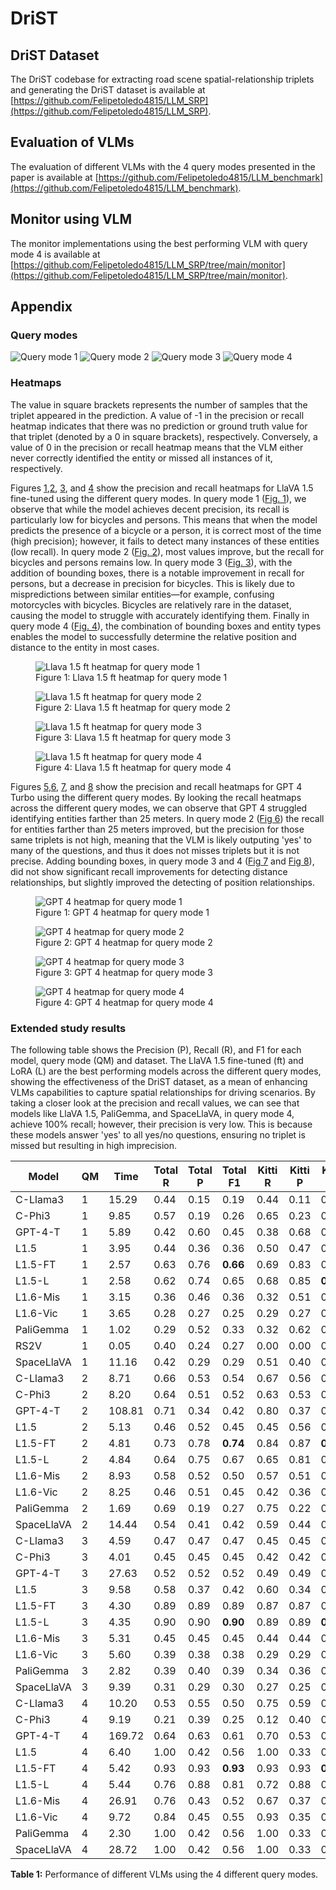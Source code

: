 # DriST

## DriST Dataset
The DriST codebase for extracting road scene spatial-relationship triplets and generating the DriST dataset is available at [https://github.com/Felipetoledo4815/LLM_SRP](https://github.com/Felipetoledo4815/LLM_SRP).

## Evaluation of VLMs
The evaluation of different VLMs with the 4 query modes presented in the paper is available at [https://github.com/Felipetoledo4815/LLM_benchmark](https://github.com/Felipetoledo4815/LLM_benchmark).

## Monitor using VLM
The monitor implementations using the best performing VLM with query mode 4 is available at [https://github.com/Felipetoledo4815/LLM_SRP/tree/main/monitor](https://github.com/Felipetoledo4815/LLM_SRP/tree/main/monitor).

## Appendix
### Query modes
![Query mode 1](images/cropped_qm1.png "Query mode 1")
![Query mode 2](images/cropped_qm2.png "Query mode 2")
![Query mode 3](images/cropped_qm3.png "Query mode 3")
![Query mode 4](images/cropped_qm4.png "Query mode 4")

### Heatmaps
The value in square brackets represents the number of samples that the triplet appeared in the prediction.
A value of -1 in the precision or recall heatmap indicates that there was no prediction or ground truth value for that triplet (denoted by a 0 in square brackets), respectively.
Conversely, a value of 0 in the precision or recall heatmap means that the VLM either never correctly identified the entity or missed all instances of it, respectively.

Figures [1](#fig1),[2](#fig2), [3](#fig3), and [4](#fig4) show the precision and recall heatmaps for LlaVA 1.5 fine-tuned using the different query modes.
In query mode 1 ([Fig. 1](#fig1)),  we observe that while the model achieves decent precision, its recall is particularly low for bicycles and persons.
This means that when the model predicts the presence of a bicycle or a person, it is correct most of the time (high precision); however, it fails to detect many instances of these entities (low recall).
In query mode 2 ([Fig. 2](#fig2)), most values improve, but the recall for bicycles and persons remains low.
In query mode 3 ([Fig. 3](#fig3)), with the addition of bounding boxes, there is a notable improvement in recall for persons, but a decrease in precision for bicycles.
This is likely due to mispredictions between similar entities—for example, confusing motorcycles with bicycles. 
Bicycles are relatively rare in the dataset, causing the model to struggle with accurately identifying them.
Finally in query mode 4 ([Fig. 4](#fig4)), the combination of bounding boxes and entity types enables the model to successfully determine the relative position and distance to the entity in most cases.

<figure id="fig1">
  <img src="images/llava_1.5_ft_m1__mode_1_heatmap.png" alt="Llava 1.5 ft heatmap for query mode 1">
  <figcaption>Figure 1: Llava 1.5 ft heatmap for query mode 1</figcaption>
</figure>
<figure id="fig2">
  <img src="images/llava_1.5_ft_m2__mode_2_heatmap.png" alt="Llava 1.5 ft heatmap for query mode 2">
  <figcaption>Figure 2: Llava 1.5 ft heatmap for query mode 2</figcaption>
</figure>
<figure id="fig3">
  <img src="images/llava_1.5_ft_m3__mode_3_heatmap.png" alt="Llava 1.5 ft heatmap for query mode 3">
  <figcaption>Figure 3: Llava 1.5 ft heatmap for query mode 3</figcaption>
</figure>
<figure id="fig4">
  <img src="images/llava_1.5_ft_m4__mode_4_heatmap.png" alt="Llava 1.5 ft heatmap for query mode 4">
  <figcaption>Figure 4: Llava 1.5 ft heatmap for query mode 4</figcaption>
</figure>

Figures [5](#fig5),[6](#fig6), [7](#fig7), and [8](#fig8) show the precision and recall heatmaps for GPT 4 Turbo using the different query modes.
By looking the recall heatmaps across the different query modes, we can observe that GPT 4 struggled identifying entities farther than 25 meters.
In query mode 2 ([Fig 6](#fig6)) the recall for entities farther than 25 meters improved, but the precision for those same triplets is not high, meaning that the VLM is likely outputing 'yes' to many of the questions, and thus it does not misses triplets but it is not precise.
Adding bounding boxes, in query mode 3 and 4 ([Fig 7](#fig7) and [Fig 8](#fig8)), did not show significant recall improvements for detecting distance relationships, but slightly improved the detecting of position relationships.

<figure id="fig5">
  <img src="images/gpt__mode_1__zero_shot__90imgs_heatmap.png" alt="GPT 4 heatmap for query mode 1">
  <figcaption>Figure 1: GPT 4 heatmap for query mode 1</figcaption>
</figure>
<figure id="fig6">
  <img src="images/gpt__mode_2__zero_shot__90imgs_heatmap.png" alt="GPT 4 heatmap for query mode 2">
  <figcaption>Figure 2: GPT 4 heatmap for query mode 2</figcaption>
</figure>
<figure id="fig7">
  <img src="images/gpt__mode_3__zero_shot__90imgs_heatmap.png" alt="GPT 4 heatmap for query mode 3">
  <figcaption>Figure 3: GPT 4 heatmap for query mode 3</figcaption>
</figure>
<figure id="fig8">
  <img src="images/gpt__mode_4__zero_shot__90imgs_heatmap.png" alt="GPT 4 heatmap for query mode 4">
  <figcaption>Figure 4: GPT 4 heatmap for query mode 4</figcaption>
</figure>

### Extended study results

The following table shows the Precision (P), Recall (R), and F1 for each model, query mode (QM) and dataset.
The LlaVA 1.5 fine-tuned (ft) and LoRA (L) are the best performing models across the different query modes, showing the effectiveness of the DriST dataset, as a mean of enhancing VLMs capabilities to capture spatial relationships for driving scenarios. 
By taking a closer look at the precision and recall values, we can see that models like LlaVA 1.5, PaliGemma, and SpaceLlaVA, in query mode 4, achieve 100% recall; however, their precision is very low.
This is because these models answer 'yes' to all yes/no questions, ensuring no triplet is missed but resulting in high imprecision.

| Model      | QM | Time   | Total R | Total P | Total F1 | Kitti R | Kitti P | Kitti F1 | Waymo R | Waymo P | Waymo F1 | nuScenes R | nuScenes P | nuScenes F1 |
|------------|----|--------|---------|---------|----------|---------|---------|----------|---------|---------|----------|------------|------------|-------------|
| C-Llama3   | 1  | 15.29  | 0.44    | 0.15    | 0.19     | 0.44    | 0.11    | 0.15     | 0.42    | 0.15    | 0.18     | 0.46       | 0.20       | 0.23        |
| C-Phi3     | 1  | 9.85   | 0.57    | 0.19    | 0.26     | 0.65    | 0.23    | 0.31     | 0.55    | 0.20    | 0.26     | 0.49       | 0.16       | 0.21        |
| GPT-4-T    | 1  | 5.89   | 0.42    | 0.60    | 0.45     | 0.38    | 0.68    | 0.45     | 0.35    | 0.54    | 0.37     | 0.53       | 0.57       | 0.53        |
| L1.5       | 1  | 3.95   | 0.44    | 0.36    | 0.36     | 0.50    | 0.47    | 0.44     | 0.40    | 0.39    | 0.35     | 0.42       | 0.24       | 0.28        |
| L1.5-FT    | 1  | 2.57   | 0.63    | 0.76    | **0.66** | 0.69    | 0.83    | 0.72     | 0.61    | 0.81    | **0.67** | 0.59       | 0.64       | **0.59**    |
| L1.5-L     | 1  | 2.58   | 0.62    | 0.74    | 0.65     | 0.68    | 0.85    | **0.73** | 0.62    | 0.80    | 0.66     | 0.56       | 0.59       | 0.55        |
| L1.6-Mis   | 1  | 3.15   | 0.36    | 0.46    | 0.36     | 0.32    | 0.51    | 0.35     | 0.37    | 0.49    | 0.38     | 0.38       | 0.38       | 0.35        |
| L1.6-Vic   | 1  | 3.65   | 0.28    | 0.27    | 0.25     | 0.29    | 0.27    | 0.26     | 0.30    | 0.29    | 0.27     | 0.24       | 0.23       | 0.23        |
| PaliGemma  | 1  | 1.02   | 0.29    | 0.52    | 0.33     | 0.32    | 0.62    | 0.38     | 0.26    | 0.56    | 0.32     | 0.30       | 0.37       | 0.30        |
| RS2V       | 1  | 0.05   | 0.40    | 0.24    | 0.27     | 0.00    | 0.00    | 0.00     | 0.53    | 0.26    | 0.31     | 0.66       | 0.47       | 0.51        |
| SpaceLlaVA | 1  | 11.16  | 0.42    | 0.29    | 0.29     | 0.51    | 0.40    | 0.39     | 0.37    | 0.23    | 0.24     | 0.37       | 0.23       | 0.25        |
| C-Llama3   | 2  | 8.71   | 0.66    | 0.53    | 0.54     | 0.67    | 0.56    | 0.55     | 0.64    | 0.56    | 0.56     | 0.67       | 0.45       | 0.51        |
| C-Phi3     | 2  | 8.20   | 0.64    | 0.51    | 0.52     | 0.63    | 0.53    | 0.51     | 0.64    | 0.57    | 0.56     | 0.65       | 0.44       | 0.49        |
| GPT-4-T    | 2  | 108.81 | 0.71    | 0.34    | 0.42     | 0.80    | 0.37    | 0.46     | 0.68    | 0.37    | 0.44     | 0.64       | 0.30       | 0.37        |
| L1.5       | 2  | 5.13   | 0.46    | 0.52    | 0.45     | 0.45    | 0.56    | 0.44     | 0.43    | 0.57    | 0.46     | 0.50       | 0.44       | 0.44        |
| L1.5-FT    | 2  | 4.81   | 0.73    | 0.78    | **0.74** | 0.84    | 0.87    | **0.84** | 0.73    | 0.80    | **0.74** | 0.63       | 0.69       | **0.64**    |
| L1.5-L     | 2  | 4.84   | 0.64    | 0.75    | 0.67     | 0.65    | 0.81    | 0.69     | 0.66    | 0.79    | 0.69     | 0.62       | 0.66       | 0.61        |
| L1.6-Mis   | 2  | 8.93   | 0.58    | 0.52    | 0.50     | 0.57    | 0.51    | 0.47     | 0.53    | 0.59    | 0.52     | 0.63       | 0.45       | 0.49        |
| L1.6-Vic   | 2  | 8.25   | 0.46    | 0.51    | 0.45     | 0.42    | 0.36    | 0.35     | 0.44    | 0.62    | 0.48     | 0.51       | 0.56       | 0.50        |
| PaliGemma  | 2  | 1.69   | 0.69    | 0.19    | 0.27     | 0.75    | 0.22    | 0.31     | 0.65    | 0.24    | 0.32     | 0.68       | 0.12       | 0.20        |
| SpaceLlaVA | 2  | 14.44  | 0.54    | 0.41    | 0.42     | 0.59    | 0.44    | 0.44     | 0.51    | 0.51    | 0.47     | 0.53       | 0.28       | 0.34        |
| C-Llama3   | 3  | 4.59   | 0.47    | 0.47    | 0.47     | 0.45    | 0.45    | 0.45     | 0.40    | 0.40    | 0.40     | 0.55       | 0.55       | 0.55        |
| C-Phi3     | 3  | 4.01   | 0.45    | 0.45    | 0.45     | 0.42    | 0.42    | 0.42     | 0.37    | 0.37    | 0.37     | 0.56       | 0.56       | 0.56        |
| GPT-4-T    | 3  | 27.63  | 0.52    | 0.52    | 0.52     | 0.49    | 0.49    | 0.49     | 0.38    | 0.38    | 0.38     | 0.71       | 0.71       | 0.71        |
| L1.5       | 3  | 9.58   | 0.58    | 0.37    | 0.42     | 0.60    | 0.34    | 0.40     | 0.53    | 0.31    | 0.35     | 0.59       | 0.47       | 0.50        |
| L1.5-FT    | 3  | 4.30   | 0.89    | 0.89    | 0.89     | 0.87    | 0.87    | 0.87     | 0.90    | 0.90    | **0.90** | 0.88       | 0.88       | 0.88        |
| L1.5-L     | 3  | 4.35   | 0.90    | 0.90    | **0.90** | 0.89    | 0.89    | **0.89** | 0.90    | 0.90    | 0.90     | 0.92       | 0.92       | **0.92**    |
| L1.6-Mis   | 3  | 5.31   | 0.45    | 0.45    | 0.45     | 0.44    | 0.44    | 0.44     | 0.39    | 0.39    | 0.39     | 0.53       | 0.53       | 0.53        |
| L1.6-Vic   | 3  | 5.60   | 0.39    | 0.38    | 0.38     | 0.29    | 0.29    | 0.29     | 0.38    | 0.33    | 0.34     | 0.50       | 0.51       | 0.50        |
| PaliGemma  | 3  | 2.82   | 0.39    | 0.40    | 0.39     | 0.34    | 0.36    | 0.35     | 0.36    | 0.37    | 0.36     | 0.47       | 0.48       | 0.47        |
| SpaceLlaVA | 3  | 9.39   | 0.31    | 0.29    | 0.30     | 0.27    | 0.25    | 0.26     | 0.32    | 0.30    | 0.30     | 0.33       | 0.33       | 0.33        |
| C-Llama3   | 4  | 10.20  | 0.53    | 0.55    | 0.50     | 0.75    | 0.59    | 0.63     | 0.24    | 0.40    | 0.27     | 0.60       | 0.65       | 0.59        |
| C-Phi3     | 4  | 9.19   | 0.21    | 0.39    | 0.25     | 0.12    | 0.40    | 0.17     | 0.18    | 0.25    | 0.19     | 0.34       | 0.53       | 0.37        |
| GPT-4-T    | 4  | 169.72 | 0.64    | 0.63    | 0.61     | 0.70    | 0.53    | 0.59     | 0.40    | 0.59    | 0.46     | 0.82       | 0.77       | 0.78        |
| L1.5       | 4  | 6.40   | 1.00    | 0.42    | 0.56     | 1.00    | 0.33    | 0.50     | 1.00    | 0.43    | 0.57     | 1.00       | 0.49       | 0.61        |
| L1.5-FT    | 4  | 5.42   | 0.93    | 0.93    | **0.93** | 0.93    | 0.93    | **0.93** | 0.93    | 0.92    | **0.93** | 0.93       | 0.93       | **0.93**    |
| L1.5-L     | 4  | 5.44   | 0.76    | 0.88    | 0.81     | 0.72    | 0.88    | 0.78     | 0.83    | 0.87    | 0.84     | 0.73       | 0.89       | 0.79        |
| L1.6-Mis   | 4  | 26.91  | 0.76    | 0.43    | 0.52     | 0.67    | 0.37    | 0.45     | 0.66    | 0.44    | 0.51     | 0.96       | 0.49       | 0.61        |
| L1.6-Vic   | 4  | 9.72   | 0.84    | 0.45    | 0.55     | 0.93    | 0.35    | 0.50     | 0.72    | 0.48    | 0.54     | 0.87       | 0.53       | 0.63        |
| PaliGemma  | 4  | 2.30   | 1.00    | 0.42    | 0.56     | 1.00    | 0.33    | 0.50     | 1.00    | 0.43    | 0.57     | 1.00       | 0.49       | 0.61        |
| SpaceLlaVA | 4  | 28.72  | 1.00    | 0.42    | 0.56     | 1.00    | 0.33    | 0.50     | 1.00    | 0.43    | 0.57     | 1.00       | 0.49       | 0.61        |

**Table 1:** Performance of different VLMs using the 4 different query modes.
